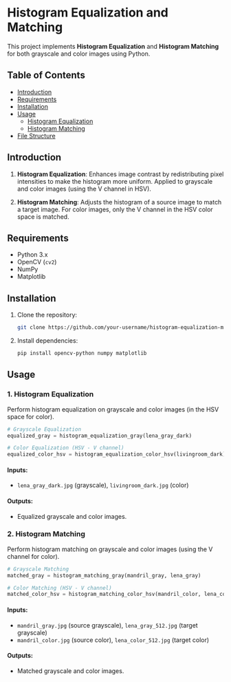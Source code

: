 # Histogram Equalization and Matching

This project implements **Histogram Equalization** and **Histogram Matching** for both grayscale and color images using Python.

## Table of Contents
- [Introduction](#introduction)
- [Requirements](#requirements)
- [Installation](#installation)
- [Usage](#usage)
  - [Histogram Equalization](#histogram-equalization)
  - [Histogram Matching](#histogram-matching)
- [File Structure](#file-structure)

## Introduction

1. **Histogram Equalization**: Enhances image contrast by redistributing pixel intensities to make the histogram more uniform. Applied to grayscale and color images (using the V channel in HSV).
  
2. **Histogram Matching**: Adjusts the histogram of a source image to match a target image. For color images, only the V channel in the HSV color space is matched.

## Requirements

- Python 3.x
- OpenCV (`cv2`)
- NumPy
- Matplotlib

## Installation

1. Clone the repository:

   ```bash
   git clone https://github.com/your-username/histogram-equalization-matching.git
   ```

2. Install dependencies:

   ```bash
   pip install opencv-python numpy matplotlib
   ```

## Usage

### 1. Histogram Equalization

Perform histogram equalization on grayscale and color images (in the HSV space for color).

```python
# Grayscale Equalization
equalized_gray = histogram_equalization_gray(lena_gray_dark)

# Color Equalization (HSV - V channel)
equalized_color_hsv = histogram_equalization_color_hsv(livingroom_dark)
```

#### Inputs:
- `lena_gray_dark.jpg` (grayscale), `livingroom_dark.jpg` (color)

#### Outputs:
- Equalized grayscale and color images.

### 2. Histogram Matching

Perform histogram matching on grayscale and color images (using the V channel for color).

```python
# Grayscale Matching
matched_gray = histogram_matching_gray(mandril_gray, lena_gray)

# Color Matching (HSV - V channel)
matched_color_hsv = histogram_matching_color_hsv(mandril_color, lena_color)
```

#### Inputs:
- `mandril_gray.jpg` (source grayscale), `lena_gray_512.jpg` (target grayscale)
- `mandril_color.jpg` (source color), `lena_color_512.jpg` (target color)

#### Outputs:
- Matched grayscale and color images.


